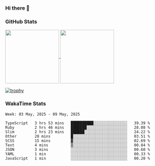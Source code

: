 ### Hi there 👋

### GitHub Stats

<a href="https://github.com/anuraghazra/github-readme-stats">
  <img align="center" height="170px" src="https://github-readme-stats.vercel.app/api/top-langs/?username=tksfjt1024&layout=compact&count_private=true&show_icons=true&show_icons=true&theme=graywhite" />
</a>
<a href="https://github.com/anuraghazra/github-readme-stats">
  <img align="center" height="170px" src="https://github-readme-stats.vercel.app/api?username=tksfjt1024&count_private=true&show_icons=true&show_icons=true&theme=graywhite" />
</a>

[![trophy](https://github-profile-trophy.vercel.app/?username=tksfjt1024)](https://github.com/ryo-ma/github-profile-trophy)

### WakaTime Stats

<!--START_SECTION:waka-->
```text
Week: 03 May, 2025 - 09 May, 2025

TypeScript   3 hrs 53 mins   ██████████░░░░░░░░░░░░░░░   39.39 % 
Ruby         2 hrs 46 mins   ███████░░░░░░░░░░░░░░░░░░   28.08 % 
Slim         2 hrs 23 mins   ██████░░░░░░░░░░░░░░░░░░░   24.22 % 
Other        20 mins         █░░░░░░░░░░░░░░░░░░░░░░░░   03.51 % 
SCSS         15 mins         ▓░░░░░░░░░░░░░░░░░░░░░░░░   02.69 % 
Text         4 mins          ▒░░░░░░░░░░░░░░░░░░░░░░░░   00.84 % 
JSON         3 mins          ░░░░░░░░░░░░░░░░░░░░░░░░░   00.60 % 
YAML         1 min           ░░░░░░░░░░░░░░░░░░░░░░░░░   00.33 % 
JavaScript   1 min           ░░░░░░░░░░░░░░░░░░░░░░░░░   00.20 % 
```
<!--END_SECTION:waka-->
